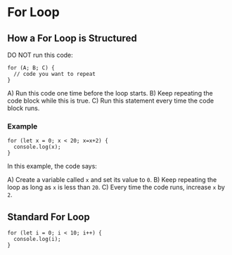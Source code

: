 # For Loop

## How a For Loop is Structured

DO NOT run this code:

```
for (A; B; C) {
  // code you want to repeat
}
```

A) Run this code one time before the loop starts.
B) Keep repeating the code block while this is true.
C) Run this statement every time the code block runs.

### Example

```
for (let x = 0; x < 20; x=x+2) {
  console.log(x);
}
```

In this example, the code says:

A) Create a variable called `x` and set its value to `0`.
B) Keep repeating the loop as long as `x` is less than `20`.
C) Every time the code runs, increase `x` by `2`.

## Standard For Loop

```
for (let i = 0; i < 10; i++) {
  console.log(i);
}
```